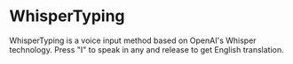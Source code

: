 # WhisperTyping
WhisperTyping is a voice input method based on OpenAI's Whisper technology. Press "I" to speak in any and release to get English translation.
